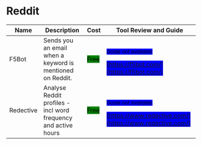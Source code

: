 # Reddit

| Name | Description | Cost | Tool Review and Guide |
| --- | --- | --- | --- |
| F5Bot | Sends you an email when a keyword is mentioned on Reddit. | <mark style="background-color:green;">Free</mark> | <p><sub><em><mark style="background-color:blue;">Guide not available</mark></em></sub></p><mark style="background-color:blue;"> [https://f5bot.com/](https://f5bot.com/) </mark> |
| Redective | Analyse Reddit profiles - incl word frequency and active hours | <mark style="background-color:green;">Free</mark> | <p><sub><em><mark style="background-color:blue;">Guide not available</mark></em></sub></p><mark style="background-color:blue;"> [https://www.redective.com/](https://www.redective.com/) </mark> |